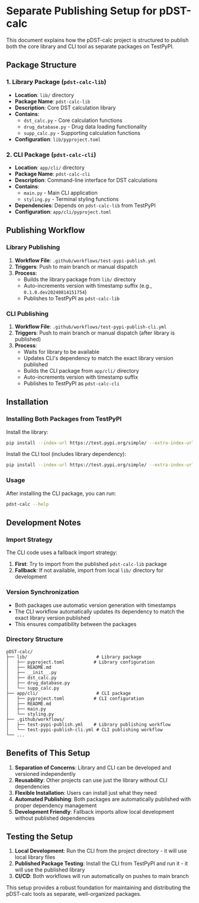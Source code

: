 # Separate Publishing Setup for pDST-calc

This document explains how the pDST-calc project is structured to publish both the core library and CLI tool as separate packages on TestPyPI.

## Package Structure

### 1. Library Package (`pdst-calc-lib`)
- **Location**: `lib/` directory
- **Package Name**: `pdst-calc-lib`
- **Description**: Core DST calculation library
- **Contains**:
  - `dst_calc.py` - Core calculation functions
  - `drug_database.py` - Drug data loading functionality
  - `supp_calc.py` - Supporting calculation functions
- **Configuration**: `lib/pyproject.toml`

### 2. CLI Package (`pdst-calc-cli`)
- **Location**: `app/cli/` directory
- **Package Name**: `pdst-calc-cli`
- **Description**: Command-line interface for DST calculations
- **Contains**:
  - `main.py` - Main CLI application
  - `styling.py` - Terminal styling functions
- **Dependencies**: Depends on `pdst-calc-lib` from TestPyPI
- **Configuration**: `app/cli/pyproject.toml`

## Publishing Workflow

### Library Publishing
1. **Workflow File**: `.github/workflows/test-pypi-publish.yml`
2. **Triggers**: Push to main branch or manual dispatch
3. **Process**:
   - Builds the library package from `lib/` directory
   - Auto-increments version with timestamp suffix (e.g., `0.1.0.dev20240814151754`)
   - Publishes to TestPyPI as `pdst-calc-lib`

### CLI Publishing
1. **Workflow File**: `.github/workflows/test-pypi-publish-cli.yml`
2. **Triggers**: Push to main branch or manual dispatch (after library is published)
3. **Process**:
   - Waits for library to be available
   - Updates CLI's dependency to match the exact library version published
   - Builds the CLI package from `app/cli/` directory
   - Auto-increments version with timestamp suffix
   - Publishes to TestPyPI as `pdst-calc-cli`

## Installation

### Installing Both Packages from TestPyPI

Install the library:
```bash
pip install --index-url https://test.pypi.org/simple/ --extra-index-url https://pypi.org/simple/ pdst-calc-lib
```

Install the CLI tool (includes library dependency):
```bash
pip install --index-url https://test.pypi.org/simple/ --extra-index-url https://pypi.org/simple/ pdst-calc-cli
```

### Usage

After installing the CLI package, you can run:
```bash
pdst-calc --help
```

## Development Notes

### Import Strategy
The CLI code uses a fallback import strategy:
1. **First**: Try to import from the published `pdst-calc-lib` package
2. **Fallback**: If not available, import from local `lib/` directory for development

### Version Synchronization
- Both packages use automatic version generation with timestamps
- The CLI workflow automatically updates its dependency to match the exact library version published
- This ensures compatibility between the packages

### Directory Structure
```
pDST-calc/
├── lib/                          # Library package
│   ├── pyproject.toml           # Library configuration
│   ├── README.md
│   ├── __init__.py
│   ├── dst_calc.py
│   ├── drug_database.py
│   └── supp_calc.py
├── app/cli/                      # CLI package
│   ├── pyproject.toml           # CLI configuration
│   ├── README.md
│   ├── main.py
│   └── styling.py
├── .github/workflows/
│   ├── test-pypi-publish.yml    # Library publishing workflow
│   └── test-pypi-publish-cli.yml # CLI publishing workflow
└── ...
```

## Benefits of This Setup

1. **Separation of Concerns**: Library and CLI can be developed and versioned independently
2. **Reusability**: Other projects can use just the library without CLI dependencies
3. **Flexible Installation**: Users can install just what they need
4. **Automated Publishing**: Both packages are automatically published with proper dependency management
5. **Development Friendly**: Fallback imports allow local development without published dependencies

## Testing the Setup

1. **Local Development**: Run the CLI from the project directory - it will use local library files
2. **Published Package Testing**: Install the CLI from TestPyPI and run it - it will use the published library
3. **CI/CD**: Both workflows will run automatically on pushes to main branch

This setup provides a robust foundation for maintaining and distributing the pDST-calc tools as separate, well-organized packages.
